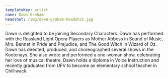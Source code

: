 ```yaml
---
templateKey: artist
name: Dawn Graham
headshot: /img/dawn-graham-headshot.jpg
---
```

Dawn is delighted to be joining Secondary Characters. Dawn has performed with the Rossland Light Opera Players as Mother Abbess in Sound of Music, Mrs. Bennet in Pride and Prejudice, and The Good Witch in Wizard of Oz. Dawn has directed, produced, and choreographed several shows in the Kootenays. She also wrote and performed a one-woman show, celebrating her love of musical theatre. Dawn holds a diploma in Voice Instruction and recently graduated from UFV to become an elementary school teacher in Chilliwack.